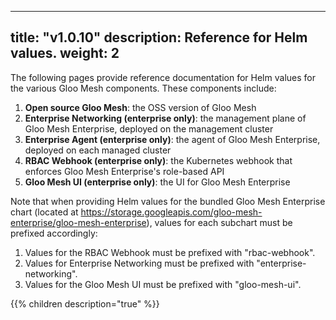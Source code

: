 
---
title: "v1.0.10"
description: Reference for Helm values. 
weight: 2
---

The following pages provide reference documentation for Helm values for the various Gloo Mesh
components. These components include:

1. **Open source Gloo Mesh**: the OSS version of Gloo Mesh
2. **Enterprise Networking (enterprise only)**: the management plane of Gloo Mesh Enterprise, deployed on the management cluster
3. **Enterprise Agent (enterprise only)**: the agent of Gloo Mesh Enterprise, deployed on each managed cluster
4. **RBAC Webhook (enterprise only)**: the Kubernetes webhook that enforces Gloo Mesh Enterprise's role-based API
5. **Gloo Mesh UI (enterprise only)**: the UI for Gloo Mesh Enterprise

Note that when providing Helm values for the bundled Gloo Mesh Enterprise chart 
(located at https://storage.googleapis.com/gloo-mesh-enterprise/gloo-mesh-enterprise),
values for each subchart must be prefixed accordingly:

1. Values for the RBAC Webhook must be prefixed with "rbac-webhook".
2. Values for Enterprise Networking must be prefixed with "enterprise-networking".
3. Values for the Gloo Mesh UI must be prefixed with "gloo-mesh-ui".


{{% children description="true" %}}

